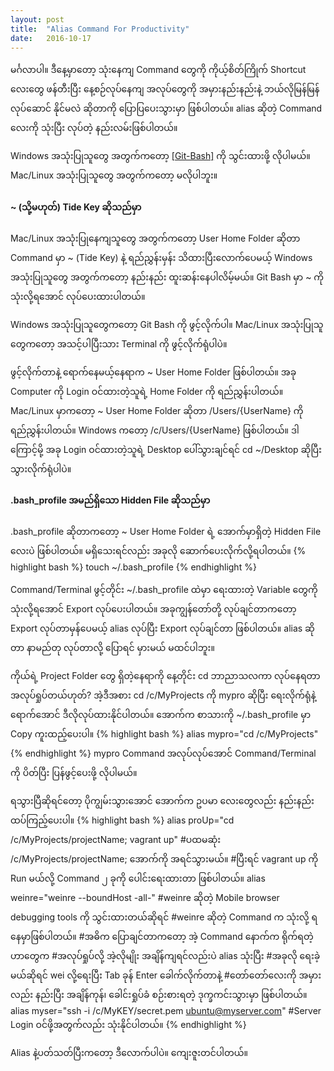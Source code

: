 ```yaml
---
layout: post
title:  "Alias Command For Productivity"
date:   2016-10-17
---
```


<span class="dropcap">မ</span>င်္ဂလာပါ။ ဒီနေ့မှာတော့ သုံးနေကျ Command တွေကို ကိုယ့်စိတ်ကြိုက် Shortcut လေးတွေ ဖန်တီးပြီး 
နေ့စဉ်လုပ်နေကျ အလုပ်တွေကို အမှားနည်းနည်းနဲ့ ဘယ်လိုမြန်မြန် လုပ်ဆောင် နိုင်မလဲ ဆိုတာကို 
ပြောပြပေးသွားမှာ ဖြစ်ပါတယ်။ alias ဆိုတဲ့ Command လေးကို သုံးပြီး လုပ်တဲ့ နည်းလမ်းဖြစ်ပါတယ်။

Windows အသုံးပြုသူတွေ အတွက်ကတော့ <a href="https://git-scm.com/downloads" target="_blank">
[Git-Bash]</a> ကို သွင်းထားဖို့ လိုပါမယ်။ Mac/Linux အသုံးပြုသူတွေ အတွက်ကတော့ မလိုပါဘူး။

#### ~ (သို့မဟုတ်) Tide Key ဆိုသည်မှာ

Mac/Linux အသုံးပြုနေကျသူတွေ အတွက်ကတော့ User Home Folder ဆိုတာ Command မှာ ~ (Tide Key) နဲ့ 
ရည်ညွှန်းမှန်း သိထားပြီးလောက်ပေမယ့် Windows အသုံးပြုသူတွေ အတွက်ကတော့ နည်းနည်း ထူးဆန်းနေပါလိမ့်မယ်။ 
Git Bash မှာ ~ ကို သုံးလို့ရအောင် လုပ်ပေးထားပါတယ်။ 

Windows အသုံးပြုသူတွေကတော့ Git Bash ကို ဖွင့်လိုက်ပါ။ Mac/Linux အသုံးပြုသူတွေကတော့ အသင့်ပါပြီးသား Terminal ကို ဖွင့်လိုက်ရုံပါပဲ။

ဖွင့်လိုက်တာနဲ့ ရောက်နေမယ့်နေရာက
<span class="tooltip">~
  <span class="tooltiptext">User Home Folder</span>
</span>
ဖြစ်ပါတယ်။ အခု Computer ကို Login ဝင်ထားတဲ့သူရဲ့ Home Folder ကို ရည်ညွှန်းပါတယ်။
Mac/Linux မှာကတော့ 
<span class="tooltip">~
  <span class="tooltiptext">User Home Folder</span>
</span>
ဆိုတာ /Users/{UserName} ကို ရည်ညွှန်းပါတယ်။ Windows ကတော့ /c/Users/{UserName} ဖြစ်ပါတယ်။
ဒါကြောင့်မို့ အခု Login ဝင်ထားတဲ့သူရဲ့ Desktop ပေါ်သွားချင်ရင် cd ~/Desktop ဆိုပြီးသွားလိုက်ရုံပါပဲ။

#### .bash_profile အမည်ရှိသော Hidden File ဆိုသည်မှာ
.bash_profile ဆိုတာကတော့ 
<span class="tooltip">~
  <span class="tooltiptext">User Home Folder</span>
</span> 
ရဲ့ အောက်မှာရှိတဲ့ Hidden File လေးပဲ ဖြစ်ပါတယ်။ မရှိသေးရင်လည်း အခုလို ဆောက်ပေးလိုက်လို့ရပါတယ်။ 
{% highlight bash %}
	touch ~/.bash_profile 
{% endhighlight %}

Command/Terminal ဖွင့်တိုင်း ~/.bash_profile ထဲမှာ ရေးထားတဲ့ Variable တွေကို သုံးလို့ရအောင် Export လုပ်ပေးပါတယ်။ 
အခုကျွန်တော်တို့ လုပ်ချင်တာကတော့ Export လုပ်တာမှန်ပေမယ့် alias လုပ်ပြီး Export လုပ်ချင်တာ ဖြစ်ပါတယ်။ alias ဆိုတာ နာမည်တု လုပ်တာလို့ 
ပြောရင် မှားမယ် မထင်ပါဘူး။ 

ကိုယ်ရဲ့ Project Folder တွေ ရှိတဲ့နေရာကို နေ့တိုင်း cd ဘာညာသလကာ လုပ်နေရတာ အလုပ်ရှုပ်တယ်ဟုတ်? အဲ့ဒီအစား cd /c/MyProjects ကို
mypro ဆိုပြီး ရေးလိုက်ရုံနဲ့ ရောက်အောင် ဒီလိုလုပ်ထားနိုင်ပါတယ်။ အောက်က စာသားကို ~/.bash_profile မှာ Copy ကူးထည့်ပေးပါ။
{% highlight bash %}
alias mypro="cd /c/MyProjects"
{% endhighlight %}
mypro Command အလုပ်လုပ်အောင် Command/Terminal ကို ပိတ်ပြီး ပြန်ဖွင့်ပေးဖို့ လိုပါမယ်။ 

ရသွားပြီဆိုရင်တော့ ပိုကျွမ်းသွားအောင် အောက်က ဥပမာ လေးတွေလည်း နည်းနည်း ထပ်ကြည့်ပေးပါ။
{% highlight bash %}
alias proUp="cd /c/MyProjects/projectName; vagrant up"
#ပထမဆုံး /c/MyProjects/projectName; အောက်ကို အရင်သွားမယ်။ 
#ပြီးရင် vagrant up ကို Run မယ်လို့ Command ၂ ခုကို ပေါင်းရေးထားတာ ဖြစ်ပါတယ်။
alias weinre="weinre --boundHost -all-"
#weinre ဆိုတဲ့ Mobile browser debugging tools ကို သွင်းထားတယ်ဆိုရင် 
#weinre ဆိုတဲ့ Command က သုံးလို့ ရနေမှာဖြစ်ပါတယ်။ 
#အဓိက ပြောချင်တာကတော့ အဲ့ Command နောက်က ရိုက်ရတဲ့ဟာတွေက 
#အလုပ်ရှုပ်လို့ အဲ့လိုမျိုး အချိန်ကျရင်လည်းပဲ alias သုံးပြီး 
#အခုလို ရေးခဲ့မယ်ဆိုရင် wei လို့ရေးပြီး Tab ခုန် Enter ခေါက်လိုက်တာနဲ့ 
#တော်တော်လေးကို အမှားလည်း နည်းပြီး အချိန်ကုန်၊ ခေါင်းရှုပ်ခံ စဉ်းစားရတဲ့ ဒုက္ခကင်းသွားမှာ ဖြစ်ပါတယ်။
alias myser="ssh -i /c/MyKEY/secret.pem ubuntu@myserver.com"
#Server Login ဝင်ဖို့အတွက်လည်း သုံးနိုင်ပါတယ်။
{% endhighlight %}

Alias နဲ့ပတ်သတ်ပြီးကတော့ ဒီလောက်ပါပဲ။ ကျေးဇူးတင်ပါတယ်။

